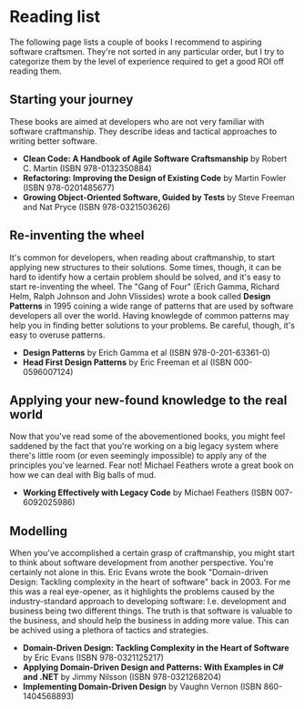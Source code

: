 # Reading list
The following page lists a couple of books I recommend to aspiring software craftsmen. They're not sorted in any particular order, but I try to categorize them by the level of experience required to get a good ROI off reading them.

## Starting your journey

These books are aimed at developers who are not very familiar with software craftmanship. They describe ideas and tactical approaches to writing better software.

 -  **Clean Code: A Handbook of Agile Software Craftsmanship** by Robert C. Martin (ISBN 978-0132350884)
 -  **Refactoring: Improving the Design of Existing Code** by Martin Fowler (ISBN 978-0201485677)
 -  **Growing Object-Oriented Software, Guided by Tests** by Steve Freeman and Nat Pryce (ISBN 978-0321503626)
 
## Re-inventing the wheel

It's common for developers, when reading about craftmanship, to start applying new structures to their solutions. Some times, though, it can be hard to identify how a certain problem should be solved, and it's easy to start re-inventing the wheel. The "Gang of Four" (Erich Gamma, Richard Helm, Ralph Johnson and John Vlissides) wrote a book called **Design Patterns** in 1995 coining a wide range of patterns that are used by software developers all over the world. Having knowlegde of common patterns may help you in finding better solutions to your problems. Be careful, though, it's easy to overuse patterns.

 -  **Design Patterns** by Erich Gamma et al (ISBN 978-0-201-63361-0)
 -  **Head First Design Patterns** by Eric Freeman et al (ISBN 000-0596007124)

## Applying your new-found knowledge to the real world

Now that you've read some of the abovementioned books, you might feel saddened by the fact that you're working on a big legacy system where there's little room (or even seemingly impossible) to apply any of the principles you've learned. Fear not! Michael Feathers wrote a great book on how we can deal with Big balls of mud.

 -  **Working Effectively with Legacy Code** by Michael Feathers (ISBN 007-6092025986)

## Modelling

When you've accomplished a certain grasp of craftmanship, you might start to think about software development from another perspective. You're certainly not alone in this. Eric Evans wrote the book "Domain-driven Design: Tackling complexity in the heart of software" back in 2003. For me this was a real eye-opener, as it highlights the problems caused by the industry-standard approach to developing software: I.e. development and business being two different things. The truth is that software is valuable to the business, and should help the business in adding more value. This can be achived using a plethora of tactics and strategies.

 -  **Domain-Driven Design: Tackling Complexity in the Heart of Software** by Eric Evans (ISBN 978-0321125217)
 -  **Applying Domain-Driven Design and Patterns: With Examples in C# and .NET** by Jimmy Nilsson (ISBN 978-0321268204)
 -  **Implementing Domain-Driven Design** by Vaughn Vernon (ISBN 860-1404568893)
